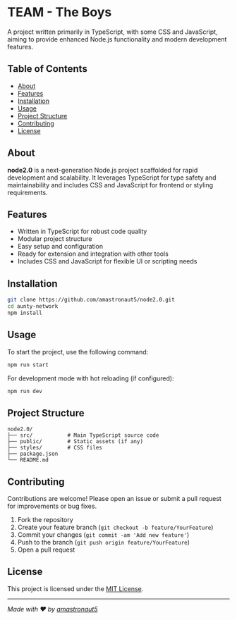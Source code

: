 # TEAM - The Boys

A project written primarily in TypeScript, with some CSS and JavaScript, aiming to provide enhanced Node.js functionality and modern development features. 

## Table of Contents

- [About](#about)
- [Features](#features)
- [Installation](#installation)
- [Usage](#usage)
- [Project Structure](#project-structure)
- [Contributing](#contributing)
- [License](#license)

## About

**node2.0** is a next-generation Node.js project scaffolded for rapid development and scalability. It leverages TypeScript for type safety and maintainability and includes CSS and JavaScript for frontend or styling requirements.

## Features

- Written in TypeScript for robust code quality
- Modular project structure
- Easy setup and configuration
- Ready for extension and integration with other tools
- Includes CSS and JavaScript for flexible UI or scripting needs

## Installation

```bash
git clone https://github.com/amastronaut5/node2.0.git
cd aunty-network
npm install
```

## Usage

To start the project, use the following command:

```bash
npm run start
```

For development mode with hot reloading (if configured):

```bash
npm run dev
```

## Project Structure

```
node2.0/
├── src/           # Main TypeScript source code
├── public/        # Static assets (if any)
├── styles/        # CSS files
├── package.json
└── README.md
```

## Contributing

Contributions are welcome! Please open an issue or submit a pull request for improvements or bug fixes.

1. Fork the repository
2. Create your feature branch (`git checkout -b feature/YourFeature`)
3. Commit your changes (`git commit -am 'Add new feature'`)
4. Push to the branch (`git push origin feature/YourFeature`)
5. Open a pull request

## License

This project is licensed under the [MIT License](LICENSE).

---

*Made with ❤️ by [amastronaut5](https://github.com/amastronaut5)*
